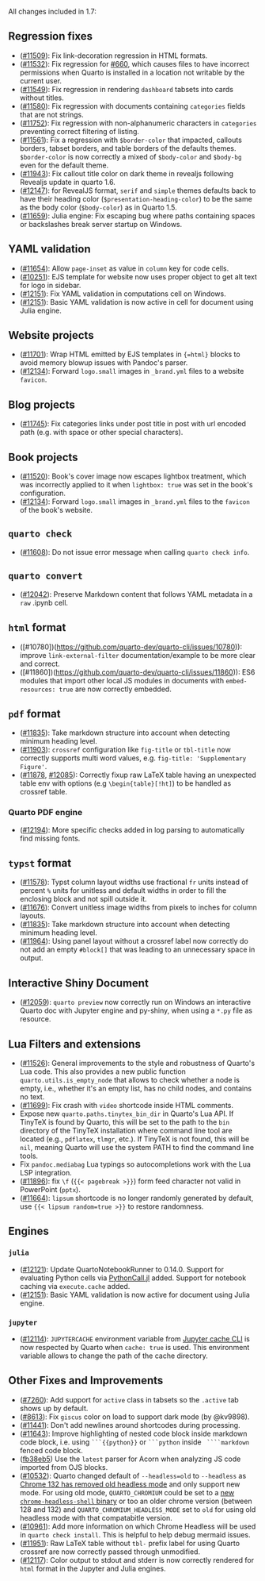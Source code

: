All changes included in 1.7:

## Regression fixes

- ([#11509](https://github.com/quarto-dev/quarto-cli/issues/11509)): Fix link-decoration regression in HTML formats.
- ([#11532](https://github.com/quarto-dev/quarto-cli/issues/11532)): Fix regression for [#660](https://github.com/quarto-dev/quarto-cli/issues/660), which causes files to have incorrect permissions when Quarto is installed in a location not writable by the current user.
- ([#11549](https://github.com/quarto-dev/quarto-cli/issues/11549)): Fix regression in rendering `dashboard` tabsets into cards without titles.
- ([#11580](https://github.com/quarto-dev/quarto-cli/issues/11580)): Fix regression with documents containing `categories` fields that are not strings.
- ([#11752](https://github.com/quarto-dev/quarto-cli/issues/11752)): Fix regression with non-alphanumeric characters in `categories` preventing correct filtering of listing.
- ([#11561](https://github.com/quarto-dev/quarto-cli/issues/11561)): Fix a regression with `$border-color` that impacted, callouts borders, tabset borders, and table borders of the defaults themes. `$border-color` is now correctly a mixed of `$body-color` and `$body-bg` even for the default theme.
- ([#11943](https://github.com/quarto-dev/quarto-cli/issues/11943)): Fix callout title color on dark theme in revealjs following Revealjs update in quarto 1.6.
- ([#12147](https://github.com/quarto-dev/quarto-cli/issues/12147)): for RevealJS format, `serif` and `simple` themes defaults back to have their heading color (`$presentation-heading-color`) to be the same as the body color (`$body-color`) as in Quarto 1.5.
- ([#11659](https://github.com/quarto-dev/quarto-cli/pull/11659)): Julia engine: Fix escaping bug where paths containing spaces or backslashes break server startup on Windows.

## YAML validation

- ([#11654](https://github.com/quarto-dev/quarto-cli/issues/11654)): Allow `page-inset` as value in `column` key for code cells.
- ([#10251](https://github.com/quarto-dev/quarto-cli/issues/10251)): EJS template for website now uses proper object to get alt text for logo in sidebar.
- ([#12151](https://github.com/quarto-dev/quarto-cli/issues/12151)): Fix YAML validation in computations cell on Windows.
- ([#12151](https://github.com/quarto-dev/quarto-cli/pull/12151)): Basic YAML validation is now active in cell for document using Julia engine.

## Website projects

- ([#11701](https://github.com/quarto-dev/quarto-cli/issues/11701)): Wrap HTML emitted by EJS templates in `{=html}` blocks to avoid memory blowup issues with Pandoc's parser.
- ([#12134](https://github.com/quarto-dev/quarto-cli/issues/12134)): Forward `logo.small` images in `_brand.yml` files to a website `favicon`.

## Blog projects

- ([#11745](https://github.com/quarto-dev/quarto-cli/issues/11745)): Fix categories links under post title in post with url encoded path (e.g. with space or other special characters).

## Book projects

- ([#11520](https://github.com/quarto-dev/quarto-cli/issues/11520)): Book's cover image now escapes lightbox treatment, which was incorrectly applied to it when `lightbox: true` was set in the book's configuration.
- ([#12134](https://github.com/quarto-dev/quarto-cli/issues/12134)): Forward `logo.small` images in `_brand.yml` files to the `favicon` of the book's website.

## `quarto check`

- ([#11608](https://github.com/quarto-dev/quarto-cli/pull/11608)): Do not issue error message when calling `quarto check info`.

## `quarto convert`

- ([#12042](https://github.com/quarto-dev/quarto-cli/issues/12042)): Preserve Markdown content that follows YAML metadata in a `raw` .ipynb cell.

## `html` format

- ([#10780])(https://github.com/quarto-dev/quarto-cli/issues/10780)): improve `link-external-filter` documentation/example to be more clear and correct.
- ([#11860])(https://github.com/quarto-dev/quarto-cli/issues/11860)): ES6 modules that import other local JS modules in documents with `embed-resources: true` are now correctly embedded.

## `pdf` format

- ([#11835](https://github.com/quarto-dev/quarto-cli/issues/11835)): Take markdown structure into account when detecting minimum heading level.
- ([#11903](https://github.com/quarto-dev/quarto-cli/issues/11903)): `crossref` configuration like `fig-title` or `tbl-title` now correctly supports multi word values, e.g. `fig-title: 'Supplementary Figure'`.
- ([#11878](https://github.com/quarto-dev/quarto-cli/issues/11878), [#12085](https://github.com/quarto-dev/quarto-cli/issues/12085)): Correctly fixup raw LaTeX table having an unexpected table env with options (e.g `\begin{table}[!ht]`) to be handled as crossref table.

### Quarto PDF engine

- ([#12194](https://github.com/quarto-dev/quarto-cli/issues/12194)): More specific checks added in log parsing to automatically find missing fonts.

## `typst` format

- ([#11578](https://github.com/quarto-dev/quarto-cli/issues/11578)): Typst column layout widths use fractional `fr` units instead of percent `%` units for unitless and default widths in order to fill the enclosing block and not spill outside it.
- ([#11676](https://github.com/quarto-dev/quarto-cli/pull/11676)): Convert unitless image widths from pixels to inches for column layouts.
- ([#11835](https://github.com/quarto-dev/quarto-cli/issues/11835)): Take markdown structure into account when detecting minimum heading level.
- ([#11964](https://github.com/quarto-dev/quarto-cli/issues/11964)): Using panel layout without a crossref label now correctly do not add an empty `#block[]` that was leading to an unnecessary space in output.

## Interactive Shiny Document

- ([#12059](https://github.com/quarto-dev/quarto-cli/issues/12059)): `quarto preview` now correctly run on Windows an interactive Quarto doc with Jupyter engine and py-shiny, when using a `*.py` file as resource.

## Lua Filters and extensions

- ([#11526](https://github.com/quarto-dev/quarto-cli/pull/11526)):
  General improvements to the style and robustness of Quarto's Lua code.
  This also provides a new public function `quarto.utils.is_empty_node`
  that allows to check whether a node is empty, i.e., whether it's an
  empty list, has no child nodes, and contains no text.
- ([#11699](https://github.com/quarto-dev/quarto-cli/issues/11699)): Fix crash with `video` shortcode inside HTML comments.
- Expose new `quarto.paths.tinytex_bin_dir` in Quarto's Lua API. If TinyTeX is found by Quarto, this will be set to the path to the `bin` directory of the TinyTeX installation where command line tool are located (e.g., `pdflatex`, `tlmgr`, etc.). If TinyTeX is not found, this will be `nil`, meaning Quarto will use the system PATH to find the command line tools.
- Fix `pandoc.mediabag` Lua typings so autocompletions work with the Lua LSP integration.
- ([#11896](https://github.com/quarto-dev/quarto-cli/pull/11896)): fix `\f` (`{{< pagebreak >}}`) form feed character not valid in PowerPoint (`pptx`).
- ([#11664](https://github.com/quarto-dev/quarto-cli/issues/11664)): `lipsum` shortcode is no longer randomly generated by default, use `{{< lipsum random=true >}}` to restore randomness.

## Engines

### `julia`

- ([#12121](https://github.com/quarto-dev/quarto-cli/pull/12121)): Update QuartoNotebookRunner to 0.14.0. Support for evaluating Python cells via [PythonCall.jl](https://github.com/JuliaPy/PythonCall.jl) added. Support for notebook caching via `execute.cache` added.
- ([#12151](https://github.com/quarto-dev/quarto-cli/pull/12151)): Basic YAML validation is now active for document using Julia engine.

### `jupyter`

- ([#12114](https://github.com/quarto-dev/quarto-cli/issues/12114)): `JUPYTERCACHE` environment variable from [Jupyter cache CLI](https://jupyter-cache.readthedocs.io/en/latest/using/cli.html) is now respected by Quarto when `cache: true` is used. This environment variable allows to change the path of the cache directory.

## Other Fixes and Improvements

- ([#7260](https://github.com/quarto-dev/quarto-cli/issues/7260)): Add support for `active` class in tabsets so the `.active` tab shows up by default.
- ([#8613](https://github.com/quarto-dev/quarto-cli/issues/8613)): Fix `giscus` color on load to support dark mode (by @kv9898).
- ([#11441](https://github.com/quarto-dev/quarto-cli/issues/11441)): Don't add newlines around shortcodes during processing.
- ([#11643](https://github.com/quarto-dev/quarto-cli/issues/11643)): Improve highlighting of nested code block inside markdown code block, i.e. using ` ```{{python}} ` or ` ```python ` inside ` ````markdown` fenced code block.
- ([fb38eb5](https://github.com/quarto-dev/quarto-cli/commit/fb38eb56c11e09f44cef58fd3b697ff24bb5a3f3)) Use the `latest` parser for Acorn when analyzing JS code imported from OJS blocks.
- ([#10532](https://github.com/quarto-dev/quarto-cli/issues/10532)): Quarto changed default of `--headless=old` to `--headless` as [Chrome 132 has removed old headless mode](https://developer.chrome.com/blog/removing-headless-old-from-chrome) and only support new mode. For using old mode, `QUARTO_CHROMIUM` could be set to a [new `chrome-headless-shell` binary](https://developer.chrome.com/blog/chrome-headless-shell) or too an older chrome version (between 128 and 132) and `QUARTO_CHROMIUM_HEADLESS_MODE` set to `old` for using old headless mode with that compatabitle version.
- ([#10961](https://github.com/quarto-dev/quarto-cli/issues/10961)): Add more information on which Chrome Headless will be used in `quarto check install`. This is helpful to help debug mermaid issues.
- ([#11951](https://github.com/quarto-dev/quarto-cli/issues/11951)): Raw LaTeX table without `tbl-` prefix label for using Quarto crossref are now correctly passed through unmodified.
- ([#12117](https://github.com/quarto-dev/quarto-cli/issues/12117)): Color output to stdout and stderr is now correctly rendered for `html` format in the Jupyter and Julia engines.
